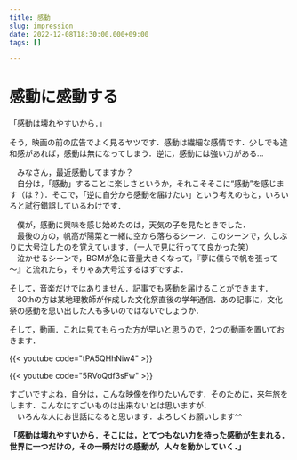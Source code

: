 ```yaml
---
title: 感動
slug: impression
date: 2022-12-08T18:30:00.000+09:00
tags: []

---
```

# 感動に感動する

「感動は壊れやすいから．」

そう，映画の前の広告でよく見るヤツです．感動は繊細な感情です．少しでも違和感があれば，感動は無になってしまう．逆に，感動には強い力がある...

　みなさん，最近感動してますか？  
　自分は，「感動」することに楽しさというか，それこそそこに“感動”を感じます（は？）．そこで，「逆に自分から感動を届けたい」という考えのもと，いろいろと試行錯誤しているわけです．

　僕が，感動に興味を感じ始めたのは，天気の子を見たときでした．  
　最後の方の，帆高が陽菜と一緒に空から落ちるシーン．このシーンで，久しぶりに大号泣したのを覚えています．（一人で見に行ってて良かった笑）  
　泣かせるシーンで，BGMが急に音量大きくなって，『夢に僕らで帆を張って～』と流れたら，そりゃあ大号泣するはずですよ．  

そして，音楽だけではありません．記事でも感動を届けることができます．  
　30thの方は某地理教師が作成した文化祭直後の学年通信．あの記事に，文化祭の感動を思い出した人も多いのではないでしょうか．

そして，動画．これは見てもらった方が早いと思うので，2つの動画を置いておきます．

{{< youtube code="tPA5QHhNiw4" >}}

{{< youtube code="5RVoQdf3sFw" >}}

すごいですよね．自分は，こんな映像を作りたいんです．そのために，来年旅をします．こんなにすごいものは出来ないとは思いますが．  
　いろんな人にお世話になると思います．よろしくお願いします^^

**「感動は壊れやすいから．そこには，とてつもない力を持った感動が生まれる．世界に一つだけの，その一瞬だけの感動が，人々を動かしていく．」**